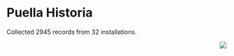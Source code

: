 # Puella Historia

Collected 2945 records from 32 installations.

<p align="right"><img src="https://xn--80aalyho.xn--p1ai/magireco/NAgitan/img/kagome.png" /></p>
